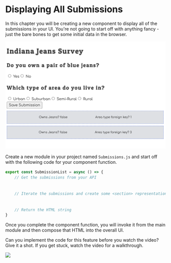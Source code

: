 # Displaying All Submissions

In this chapter you will be creating a new component to display all of the submissions in your UI. You're not going to start off with anything fancy - just the bare bones to get some initial data in the browser.

![](./images/indiana-jeans-submission-list.png)

Create a new module in your project named `Submissions.js` and start off with the following code for your component function.

```js
export const SubmissionList = async () => {
    // Get the submissions from your API


    // Iterate the submissions and create some <section> representations


    // Return the HTML string
}
```

Once you complete the component function, you will invoke it from the main module and then compose that HTML into the overall UI.

Can you implement the code for this feature before you watch the video? Give it a shot. If you get stuck, watch the video for a walkthrough.

[<img src="../../book-0-installations/chapters/images/video-play-icon.gif" height="75rem" />](https://watch.screencastify.com/v/8CxaWPIEULhSuMpFeHAq)
